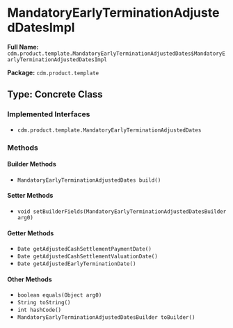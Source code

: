 # MandatoryEarlyTerminationAdjustedDatesImpl

**Full Name:** `cdm.product.template.MandatoryEarlyTerminationAdjustedDates$MandatoryEarlyTerminationAdjustedDatesImpl`

**Package:** `cdm.product.template`

## Type: Concrete Class

### Implemented Interfaces

- `cdm.product.template.MandatoryEarlyTerminationAdjustedDates`

### Methods

#### Builder Methods

- `MandatoryEarlyTerminationAdjustedDates build()`

#### Setter Methods

- `void setBuilderFields(MandatoryEarlyTerminationAdjustedDatesBuilder arg0)`

#### Getter Methods

- `Date getAdjustedCashSettlementPaymentDate()`
- `Date getAdjustedCashSettlementValuationDate()`
- `Date getAdjustedEarlyTerminationDate()`

#### Other Methods

- `boolean equals(Object arg0)`
- `String toString()`
- `int hashCode()`
- `MandatoryEarlyTerminationAdjustedDatesBuilder toBuilder()`

